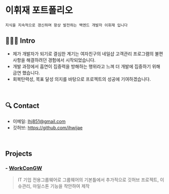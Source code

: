 # 이휘재 포트폴리오
`지식을 지속적으로 갱신하며 항상 발전하는 백엔드 개발자 이휘재 입니다`
</br>

## 🧑🏻‍💻 Intro
- 제가 개발자가 되기로 결심한 계기는 여자친구의 네일샵 고객관리 프로그램의 불편사항을 해결하려던 경험에서 시작되었습니다.
- 개발 과정에서 흡연이 집중력을 방해하는 행위라고 느껴 더 개발에 집중하기 위해 금연 했습니다.
- 회복탄력성, 목표 달성 의지를 바탕으로 프로젝트의 성공에 기여하겠습니다.

</br>

## 🔍 Contact
- 이메일: lhj851@gmail.com
- 깃허브: https://github.com/ihwijae

</br>

## Projects
### - [WorkConGW](https://github.com/ihwijae/WorkConGW)
>IT 기업 전용그룹웨어로 그룹웨어의 기본틀에서 추가적으로
>깃허브 프로젝트, 이슈관리, 마일스톤 기능을 착안하여 제작
